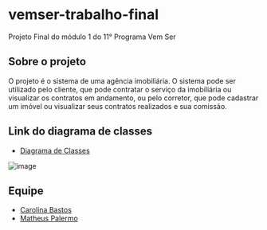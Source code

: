 # vemser-trabalho-final

Projeto Final do módulo 1 do 11° Programa Vem Ser

## Sobre o projeto
O projeto é o sistema de uma agência imobiliária. O sistema pode ser utilizado pelo cliente, que pode contratar o serviço da imobiliária ou visualizar os contratos em andamento, ou pelo corretor, que pode cadastrar um imóvel ou visualizar seus contratos realizados e sua comissão.

## Link do diagrama de classes
- [Diagrama de Classes](https://lucid.app/lucidchart/65ca0d7c-8ca2-44a4-9424-f0a6717099e3/edit?viewport_loc=-342%2C-170%2C3330%2C1557%2C0_0&invitationId=inv_64a7f697-eb9f-4e9d-894a-626abf32e6ea)

![image](https://user-images.githubusercontent.com/89110918/218536807-01c7f5e8-a731-4486-93b6-c7bca230bf1c.png)


## Equipe
- [Carolina Bastos](https://github.com/bastoscarolina)
- [Matheus Palermo](https://github.com/matheus1629)
